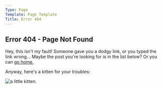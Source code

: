 ```yaml
---
Type: Page
Template: Page Template
Title: Error 404
---
```


## Error 404 - Page Not Found

Hey, this isn't my fault! Someone gave you a dodgy link, or you typed the link wrong... Maybe the post you're looking for is in the list below? Or you can [go home.](/)

Anyway, here's a kitten for your troubles:
 
![a little kitten.](https://images.unsplash.com/photo-1513977055326-8ae6272d90a7?w=1000)